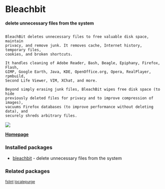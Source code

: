 # Bleachbit

__delete unnecessary files from the system__

```

BleachBit deletes unnecessary files to free valuable disk space, maintain
privacy, and remove junk. It removes cache, Internet history, temporary files,
cookies, and broken shortcuts.

It handles cleaning of Adobe Reader, Bash, Beagle, Epiphany, Firefox, Flash,
GIMP, Google Earth, Java, KDE, OpenOffice.org, Opera, RealPlayer, rpmbuild,
Second Life Viewer, VIM, XChat, and more.

Beyond simply erasing junk files, BleachBit wipes free disk space (to hide
previously deleted files for privacy and to improve compression of images),
vacuums Firefox databases (to improve performance without deleting data), and
securely shreds arbitrary files.

```

![](https://screenshots.debian.net/thumbnail/bleachbit/)


 **[Homepage](https://www.bleachbit.org/)**

### Installed packages

* [bleachbit](https://packages.debian.org/jessie/bleachbit) - delete unnecessary files from the system

### Related packages

<sub> [fslint](https://packages.debian.org/jessie/fslint) [localepurge](https://packages.debian.org/jessie/localepurge)  </sub>
